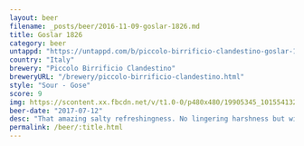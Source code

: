 ```yaml
---
layout: beer
filename: _posts/beer/2016-11-09-goslar-1826.md
title: Goslar 1826
category: beer
untappd: "https://untappd.com/b/piccolo-birrificio-clandestino-goslar-1826/1581005"
country: "Italy"
brewery: "Piccolo Birrificio Clandestino"
breweryURL: "/brewery/piccolo-birrificio-clandestino.html"
style: "Sour - Gose"
score: 9
img: https://scontent.xx.fbcdn.net/v/t1.0-0/p480x480/19905345_10155413270348745_3950345265141459091_n.jpg?_nc_cat=103&oh=fd8d4a03e938b21eea4bd280b43c4887&oe=5C595E3D
beer-date: "2017-07-12"
desc: "That amazing salty refreshingness. No lingering harshness but with a slight saltiness left on your lips"
permalink: /beer/:title.html
---
```

